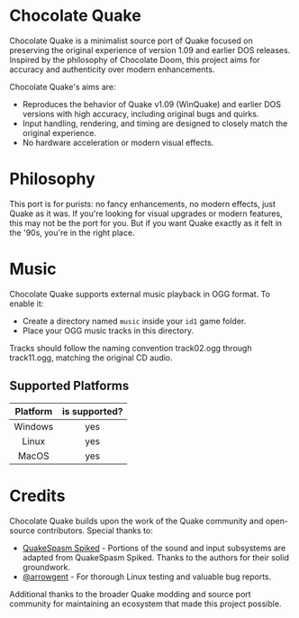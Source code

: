 # Chocolate Quake

Chocolate Quake is a minimalist source port of Quake focused on preserving the
original experience of version 1.09 and earlier DOS releases. Inspired by the
philosophy of Chocolate Doom, this project aims for accuracy and authenticity
over modern enhancements.

Chocolate Quake's aims are:

* Reproduces the behavior of Quake v1.09 (WinQuake) and earlier DOS versions
  with high accuracy, including original bugs and quirks.
* Input handling, rendering, and timing are designed to closely match the
  original experience.
* No hardware acceleration or modern visual effects.

# Philosophy

This port is for purists: no fancy enhancements, no modern effects, just Quake
as it was. If you're looking for visual upgrades or modern features, this may
not be the port for you. But if you want Quake exactly as it felt in the '90s,
you're in the right place.

# Music

Chocolate Quake supports external music playback in OGG format. To enable it:

* Create a directory named `music` inside your `id1` game folder.
* Place your OGG music tracks in this directory.

Tracks should follow the naming convention track02.ogg through track11.ogg,
matching the original CD audio.

## Supported Platforms

| Platform | is supported? |
|:--------:|:-------------:|
| Windows  |      yes      |
|  Linux   |      yes      |
|  MacOS   |      yes      |

# Credits

Chocolate Quake builds upon the work of the Quake community and open-source
contributors. Special thanks to:

* [QuakeSpasm Spiked](https://github.com/Shpoike/Quakespasm) - Portions of the
  sound and input subsystems are adapted from QuakeSpasm Spiked. Thanks to the
  authors for their solid groundwork.
* [@arrowgent](https://github.com/arrowgent) - For thorough Linux testing and
  valuable bug reports.

Additional thanks to the broader Quake modding and source port community for
maintaining an ecosystem that made this project possible.
